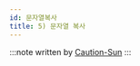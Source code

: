 ```yaml
---
id: 문자열복사
title: 5) 문자열 복사
---
```


:::note
written by [Caution-Sun](https://github.com/Caution-Sun)
:::
